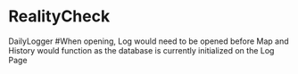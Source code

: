 # RealityCheck
 DailyLogger 
#When opening, Log would need to be opened before Map and History would function as the database is currently initialized on the Log Page